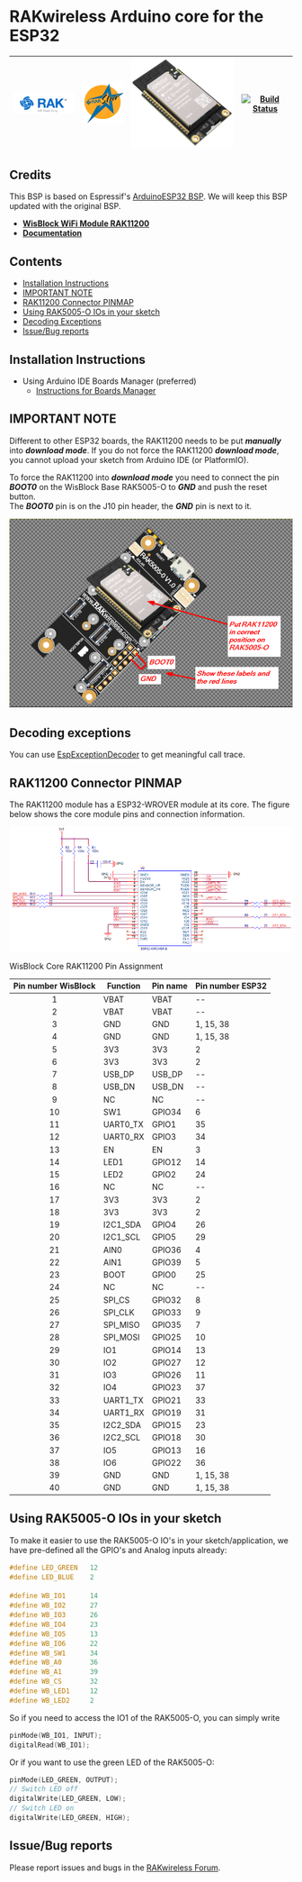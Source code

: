 # RAKwireless Arduino core for the ESP32

| <img src="./assets/RAK.png" alt="Modules" width="150"> | <img src="./assets/rakstar.jpg" alt="Modules" width="100"> | <img src="./assets/RAK11200.png" alt="Modules" width="250"> | [![Build Status](https://github.com/RAKWireless/RAK-ESP32-Arduino/workflows/RAK%20BSP%20Arduino%20Build%20CI/badge.svg)](https://github.com/RAKWireless/RAK-ESP32-Arduino/actions) |    
| :-: | :-: | :-: | :-: |    

## Credits
This BSP is based on Espressif's [ArduinoESP32 BSP](https://github.com/espressif/arduino-esp32). We will keep this BSP updated with the original BSP.

* **[WisBlock WiFi Module RAK11200](https://store.rakwireless.com/collections/wisblock-core/products/wiscore-esp32-module-rak11200)**
* **[Documentation](https://docs.rakwireless.com/Product-Categories/WisBlock/RAK11200/Overview/)**

## Contents
- [Installation Instructions](#installation-instructions)
- [IMPORTANT NOTE](#important-note)
- [RAK11200 Connector PINMAP](#rak11200-connector-pinmap)
- [Using RAK5005-O IOs in your sketch](#using-rak5005-o-ios-in-your-sketch)
- [Decoding Exceptions](#decoding-exceptions)
- [Issue/Bug reports](#issuebug-reports)


## Installation Instructions
- Using Arduino IDE Boards Manager (preferred)
  + [Instructions for Boards Manager](http://docs.rakwireless.com/Product-Categories/WisBlock/RAK11200/Quickstart/#arduino-ide-bsp-installation)

## IMPORTANT NOTE
Different to other ESP32 boards, the RAK11200 needs to be put _**manually**_ into _**download mode**_. If you do not force the RAK11200 _**download mode**_, you cannot upload your sketch from Arduino IDE (or PlatformIO).  
  
To force the RAK11200 into _**download mode**_ you need to connect the pin _**BOOT0**_ on the WisBlock Base RAK5005-O to _**GND**_ and push the reset button.    
The _**BOOT0**_ pin is on the J10 pin header, the _**GND**_ pin is next to it.  
  
![Force Download Mode](./assets/Boot0-for-flashing.png)

## Decoding exceptions

You can use [EspExceptionDecoder](https://github.com/me-no-dev/EspExceptionDecoder) to get meaningful call trace.

## RAK11200 Connector PINMAP

The RAK11200 module has a ESP32-WROVER module at its core. The figure below shows the core module pins and connection information.

![ESP32 pinout](./assets/ESP32-Pinout.png)

WisBlock Core RAK11200 Pin Assignment

| Pin number WisBlock | Function | Pin name | Pin number ESP32|
| :----------: | ---------| ---- | ------- |
| 1 |  VBAT | VBAT | -- |
| 2 |  VBAT | VBAT | -- |
| 3 |  GND | GND | 1, 15, 38 |
| 4 |  GND | GND | 1, 15, 38 |
| 5 |  3V3 | 3V3 | 2 |
| 6 |  3V3 | 3V3 | 2 |
| 7 |  USB_DP |  USB_DP | -- |
| 8 |  USB_DN | USB_DN | -- |
| 9 |  NC | NC | -- |
| 10 |  SW1 | GPIO34 | 6 |
| 11 |  UART0_TX | GPIO1 | 35 |
| 12 |  UART0_RX | GPIO3 | 34 |
| 13 |  EN | EN | 3 |
| 14 |  LED1 | GPIO12 | 14 |
| 15 |  LED2 | GPIO2 | 24 |
| 16 |  NC | NC | -- |
| 17 |  3V3 | 3V3 | 2 |
| 18 |  3V3 | 3V3 | 2 |
| 19 |  I2C1_SDA | GPIO4 | 26 |
| 20 |  I2C1_SCL | GPIO5 | 29 |
| 21 |  AIN0 | GPIO36 | 4 |
| 22 |  AIN1 | GPIO39 | 5 |
| 23 |  BOOT | GPIO0 | 25 |
| 24 |  NC | NC | -- |
| 25 |  SPI_CS | GPIO32 | 8 |
| 26 |  SPI_CLK | GPIO33| 9 |
| 27 |  SPI_MISO | GPIO35  | 7 |
| 28 |  SPI_MOSI | GPIO25 | 10 |
| 29 | IO1  | GPIO14 | 13 |
| 30 | IO2  | GPIO27 | 12 |
| 31 | IO3  | GPIO26 | 11 |
| 32 | IO4  | GPIO23 | 37 |
| 33 | UART1_TX | GPIO21 | 33 |
| 34|  UART1_RX | GPIO19 | 31 |
| 35 | I2C2_SDA | GPIO15 | 23 |
| 36 | I2C2_SCL | GPIO18 | 30 |
| 37 |  IO5 | GPIO13 | 16 |
| 38 |  IO6 | GPIO22 | 36 |
| 39 |  GND | GND | 1, 15, 38 |
| 40 |  GND | GND | 1, 15, 38 |

## Using RAK5005-O IOs in your sketch
To make it easier to use the RAK5005-O IO's in your sketch/application, we have pre-defined all the GPIO's and Analog inputs already:
```cpp  
#define LED_GREEN   12
#define LED_BLUE    2

#define WB_IO1      14
#define WB_IO2      27
#define WB_IO3      26
#define WB_IO4      23
#define WB_IO5      13
#define WB_IO6      22
#define WB_SW1      34
#define WB_A0       36
#define WB_A1       39
#define WB_CS       32
#define WB_LED1     12
#define WB_LED2     2
```
So if you need to access the IO1 of the RAK5005-O, you can simply write    
```cpp
pinMode(WB_IO1, INPUT);
digitalRead(WB_IO1);
```
Or if you want to use the green LED of the RAK5005-O:  
```cpp
pinMode(LED_GREEN, OUTPUT);
// Switch LED off
digitalWrite(LED_GREEN, LOW);
// Switch LED on
digitalWrite(LED_GREEN, HIGH);
```

## Issue/Bug reports 
Please report issues and bugs in the [RAKwireless Forum](https://forum.rakwireless.com/c/wisblock/67).

